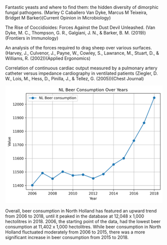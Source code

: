 Fantastic yeasts and where to find them: the hidden diversity of dimorphic fungal pathogens.
(Marley C Caballero Van Dyke, Marcus M Teixeira, Bridget M Barker)(Current Opinion in Microbiology)

The Rise of Coccidioides: Forces Against the Dust Devil Unleashed. 
(Van Dyke, M. C., Thompson, G. R., Galgiani, J. N., & Barker, B. M. (2019))(Frontiers in Immunology)

An analysis of the forces required to drag sheep over various surfaces. 
(Harvey, J., Culvenor, J., Payne, W., Cowley, S., Lawrance, M., Stuart, D., & Williams, R. (2002))(Applied Ergonomics)

Correlation of continuous cardiac output measured by a pulmonary artery catheter versus impedance cardiography in ventilated patients
(Ziegler, D. W., Lois, M., Hess, D., Pinilla, J., & Tellez, G. (2005))(Chest Journal)


![Plot](./Plot.png)

Overall, beer consumption in North Holland has featured an upward trend from 2006 to 2018, until it peaked in the database at 12,048 x 1,000 hectolitres in 2018. 2006, the starting point of the data, had the lowest beer consumption at 11,402 x 1,000 hectolitres. While beer consumption in North Holland fluctuated moderately from 2006 to 2015, there was a more significant increase in beer consumption from 2015 to 2018.
